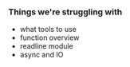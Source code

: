 ### Things we're struggling with
- what tools to use
- function overview
- readline module
- async and IO